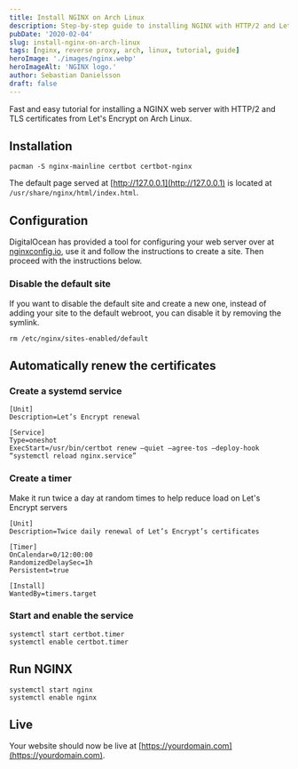 ```yaml
---
title: Install NGINX on Arch Linux
description: Step-by-step guide to installing NGINX with HTTP/2 and Let's Encrypt TLS certificates on Arch Linux, including automatic certificate renewal.
pubDate: '2020-02-04'
slug: install-nginx-on-arch-linux
tags: [nginx, reverse proxy, arch, linux, tutorial, guide]
heroImage: './images/nginx.webp'
heroImageAlt: 'NGINX logo.'
author: Sebastian Danielsson
draft: false
---
```


Fast and easy tutorial for installing a NGINX web server with HTTP/2 and TLS certificates from Let's Encrypt on Arch Linux.

<!--truncate-->

## Installation

```shell
pacman -S nginx-mainline certbot certbot-nginx
```

The default page served at [http://127.0.0.1](http://127.0.0.1) is located at `/usr/share/nginx/html/index.html`.

## Configuration

DigitalOcean has provided a tool for configuring your web server over at [nginxconfig.io](https://nginxconfig.io), use it and follow the instructions to create a site. Then proceed with the instructions below.

### Disable the default site

If you want to disable the default site and create a new one, instead of adding your site to the default webroot, you can disable it by removing the symlink.

```shell
rm /etc/nginx/sites-enabled/default
```

## Automatically renew the certificates

### Create a systemd service

```systemd title="/etc/systemd/system/certbot.service"
[Unit]
Description=Let’s Encrypt renewal

[Service]
Type=oneshot
ExecStart=/usr/bin/certbot renew —quiet —agree-tos —deploy-hook “systemctl reload nginx.service”
```

### Create a timer

Make it run twice a day at random times to help reduce load on Let's Encrypt servers

```systemd title="/etc/systemd/system/certbot.timer"
[Unit]
Description=Twice daily renewal of Let’s Encrypt’s certificates

[Timer]
OnCalendar=0/12:00:00
RandomizedDelaySec=1h
Persistent=true

[Install]
WantedBy=timers.target
```

### Start and enable the service

```shell
systemctl start certbot.timer
systemctl enable certbot.timer
```

## Run NGINX

```shell
systemctl start nginx
systemctl enable nginx
```

## Live

Your website should now be live at [https://yourdomain.com](https://yourdomain.com).
